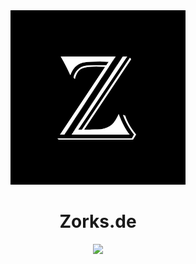 <div align="center">
<img src="./pictures/zorks_logo.png">

# **Zorks.de**

<img src=https://img.shields.io/badge/Version-1.0.0-brightgreen>
</div>